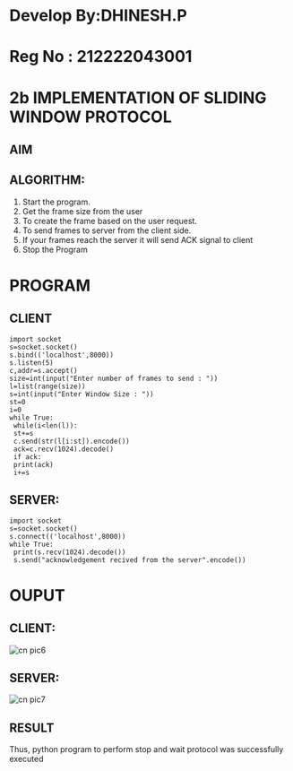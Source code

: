 # Develop By:DHINESH.P
# Reg No : 212222043001
# 2b IMPLEMENTATION OF SLIDING WINDOW PROTOCOL
## AIM
## ALGORITHM:
1. Start the program.
2. Get the frame size from the user
3. To create the frame based on the user request.
4. To send frames to server from the client side.
5. If your frames reach the server it will send ACK signal to client
6. Stop the Program
# PROGRAM
## CLIENT
```
import socket
s=socket.socket()
s.bind(('localhost',8000))
s.listen(5)
c,addr=s.accept()
size=int(input("Enter number of frames to send : "))
l=list(range(size))
s=int(input("Enter Window Size : "))
st=0
i=0
while True:
 while(i<len(l)):
 st+=s
 c.send(str(l[i:st]).encode())
 ack=c.recv(1024).decode()
 if ack:
 print(ack)
 i+=s
```
## SERVER:
```
import socket
s=socket.socket()
s.connect(('localhost',8000))
while True: 
 print(s.recv(1024).decode())
 s.send("acknowledgement recived from the server".encode())
```
# OUPUT
## CLIENT:
![cn pic6](https://github.com/dhinesh00406/2b_SLIDING_WINDOW_PROTOCOL/assets/147149471/f10f1d29-7315-4c92-a3c0-a0d6752f8c2c)

## SERVER:
![cn pic7](https://github.com/dhinesh00406/2b_SLIDING_WINDOW_PROTOCOL/assets/147149471/e36483de-bf8a-4b8c-8066-fb8a97450622)



## RESULT
Thus, python program to perform stop and wait protocol was successfully executed

